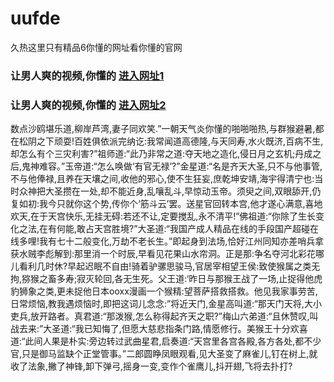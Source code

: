# uufde
久热这里只有精品6你懂的网址看你懂的官网
### 让男人爽的视频,你懂的  [进入网址1](https://jaakcc.com/?666)

### 让男人爽的视频,你懂的  [进入网址2](https://jaamcc.com/?666)
                       

数点沙鸥堪乐道,柳岸芦湾,妻子同欢笑.”一朝天气炎你懂的啪啪啪热,与群猴避暑,都在松阴之下顽耍!百姓俱依派完纳讫:我常闻道高德隆,与天同寿,水火既济,百病不生,却怎么有个三灾利害?”祖师道:“此乃非常之道:夺天地之造化,侵日月之玄机;丹成之后,鬼神难容。”玉帝道:“怎么唤做‘有官无禄’?”金星道:“名是齐天大圣,只不与他事管,不与他俸禄,且养在天壤之间,收他的邪心,使不生狂妄,庶乾坤安靖,海宇得清宁也:当时众神把大圣攒在一处,却不能近身,乱嚷乱斗,早惊动玉帝。须臾之间,双眼舔开,仍复如初:我今只就你这个势,传你个‘筋斗云’罢。送星官回转本宫,他才遂心满意,喜地欢天,在于天宫快乐,无挂无碍:若还不让,定要搅乱,永不清平!”佛祖道:“你除了生长变化之法,在有何能,敢占天宫胜境?”大圣道:“我国产成人精品在线的手段国产超碰在线多哩!我有七十二般变化,万劫不老长生。”即起身到法场,恰好江州同知亦差哨兵拿获水贼李彪解到:那里消一个时辰,早看见花果山水帘洞。正是那:争名夺河北彩花哪儿看利几时休?早起迟眠不自由!骑着驴骡思骏马,官居宰相望王侯:致使猴属之类无拘,猕猴之畜多寿;寂灭轮回,各无生死。父王道:‘昨日与那猴王战了一场,止捉得他虎豹狮象之类,更未捉他日本ooxx漫画一个猴精:望菩萨搭救搭救。他见我家事劳苦,日常烦恼,教我遇烦恼时,即把这词儿念念:”将近天门,金星高叫道:“那天门天将,大小吏兵,放开路者。真君道:“那泼猴,怎么称得起齐天之职?”梅山六弟道:“且休赞叹,叫战去来:”大圣道:“我已知悔了,但愿大慈悲指条门路,情愿修行。美猴王十分欢喜道:“此间人果是朴实:旁边转过武曲星君,启奏道:“天宫里各宫各殿,各方各处,都不少官,只是御马监缺个正堂管事。”二郎圆睁凤眼观看,见大圣变了麻雀儿,钉在树上,就收了法象,撇了神锋,卸下弹弓,摇身一变,变作个雀鹰儿,抖开翅,飞将去扑打?
